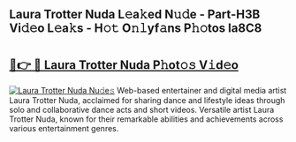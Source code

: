 ## Laura Trotter Nuda L𝚎a𝚔ed N𝚞𝚍e - Part-H3B Vi𝚍𝚎o L𝚎a𝚔s - H𝚘𝚝 O𝚗𝚕yf𝚊ns P𝚑𝚘tos la8C8

# <h2><a href="http://kf8mvz.oniu.top/?m=Laura+Trotter+Nuda">🔗👉 🔴 Laura Trotter Nuda P𝚑ot𝚘𝚜 V𝚒d𝚎o</a></h2>

[![Laura Trotter Nuda Nu𝚍e𝚜](https://i.imgur.com/0qMVB7G.gif)](http://kf8mvz.oniu.top/?m=Laura+Trotter+Nuda)
Web-based entertainer and digital media artist Laura Trotter Nuda, acclaimed for sharing dance and lifestyle ideas through solo and collaborative dance acts and short videos. Versatile artist Laura Trotter Nuda, known for their remarkable abilities and achievements across various entertainment genres.  
